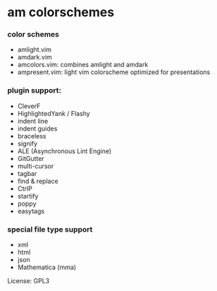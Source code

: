 # am colorschemes


### color schemes
 - amlight.vim
 - amdark.vim    
 - amcolors.vim:
   combines amlight and amdark
 - ampresent.vim:
   light vim colorscheme optimized for presentations

### plugin support:
 - CleverF         
 - HighlightedYank / Flashy         
 - indent line 
 - indent guides
 - braceless 
 - signify
 - ALE (Asynchronous Lint Engine)
 - GitGutter
 - multi-cursor
 - tagbar
 - find & replace
 - CtrlP
 - startify 
 - poppy
 - easytags

### special file type support
 - xml
 - html
 - json
 - Mathematica (mma)


License: GPL3
